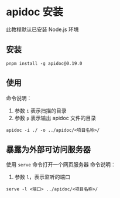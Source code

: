# apidoc 安装

此教程默认已安装 Node.js 环境

## 安装

```shell
pnpm install -g apidoc@0.19.0
```

## 使用

命令说明：

1. 参数 `i` 表示扫描的目录
2. 参数 `p` 表示输出 apidoc 文件的目录

```shell
apidoc -i ./ -o ../apidoc/<项目名称>/
```

## 暴露为外部可访问服务器

使用 `serve` 命令打开一个网页服务器
命令说明：

1. 参数 `l`，表示监听的端口

```shell
serve -l <端口> ../apidoc/<项目名称>/
```
